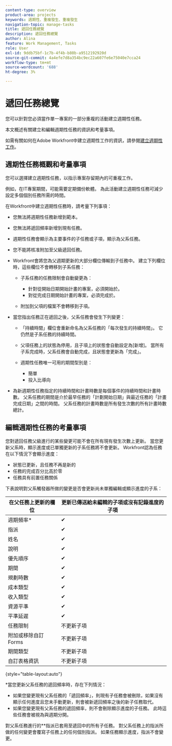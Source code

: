 ```yaml
---
content-type: overview
product-area: projects
keywords: 週期性、重複發生、重複發生
navigation-topic: manage-tasks
title: 遞回任務總覽
description: 遞回任務總覽
author: Alina
feature: Work Management, Tasks
role: User
exl-id: 9ddb75bf-1c7b-4f4b-b80b-a9512192920d
source-git-commit: 4a4efe7d8a354bc9ec22a607fe6e75040e7cca24
workflow-type: tm+mt
source-wordcount: '688'
ht-degree: 3%

---
```


# 遞回任務總覽

<!--
<div data-mc-conditions="QuicksilverOrClassic.Draft mode">
<p>(NOTE: DO NOT DO NOT EDIT OR CHANGE!!! linked to the NWE UI, this is not linked to classic - direct links:</p>
<p>https://one.workfront.com/s/csh?context=2288&pubname=workfront-classic</p>
<p>https://one.workfront.com/s/csh?context=2288&pubname=the-new-workfront-experience >> this)</p>
</div>
-->

您可以針對您必須當作單一專案的一部分重複的活動建立週期性任務。

本文概述有關建立和編輯週期性任務的資訊和考量事項。

如需有關如何在Adobe Workfront中建立週期性工作的資訊，請參閱[建立週期性工作](../../../manage-work/tasks/create-tasks/create-recurring-tasks.md)。

## 週期性任務概觀和考量事項

您可以選擇建立週期性任務，以指示專案存留期內的可重複工作。

例如，在IT專案期間，可能需要定期備份軟體。 為此活動建立週期性任務可減少設定多個個別任務所需的時間。

在Workfront中建立週期性任務時，請考量下列事項：

* 您無法將週期性任務新增到範本。
* 您無法將遞回頻率新增到現有任務。
* 週期性任務會顯示為主要事件的子任務或子項，顯示為父系任務。
* 您不能將核准附加至父級遞回任務。
* Workfront會將您為父週期更新的大部分欄位傳輸到子任務中。 建立下列欄位時，這些欄位不會轉移到子系任務：

   * 子系任務的任務限制會自動變更為：

      * 針對從開始日期開始計畫的專案，必須開始於。
      * 對從完成日期開始計畫的專案，必須完成於。

   * 附加到父項的檔案不會轉移到子項。

* 當您指出任務正在遞回之後，父系任務會發生下列變更：

   * 「持續時間」欄位會重新命名為父系任務的「每次發生的持續時間」。 它仍然是子系任務的持續時間。
   * 父項任務上的狀態為停用，且子項上的狀態會自動設定為[新增]。 當所有子系完成時，父系任務會自動完成，且狀態會更新為「完成」。
   * 週期性任務唯一可用的期間型別是：

      * 簡單
      * 投入比導向
* 為新週期性任務指定的持續時間和計畫時數是每個事件的持續時間和計畫時數。 父系任務的期間是介於最早任務的「計劃開始日期」與最近任務的「計畫完成日期」之間的時間。 父系任務的計畫時數是所有發生次數的所有計畫時數總計。

## 編輯週期性任務的考量事項

您對遞回任務父級進行的某些變更可能不會在所有現有發生次數上更新。 當您更新父系時，顯示進度或已單獨更新的子系任務將不會更新。 Workfront認為任務在以下情況下會顯示進度：

* 狀態已更新，且任務不再是新的
* 任務的完成百分比高於零
* 任務具有前置任務關係

下表說明對父系觸發器所做的變更是否會更新尚未單獨編輯或顯示進度的子系：

| 在父任務上更新的欄位 | 更新已傳送給未編輯的子項或沒有記錄進度的子項 |
|---|---|
| 週期頻率* | ✔ |
| 指派 | ✔ |
| 姓名 | ✔ |
| 說明 | ✔ |
| 優先順序 | ✔ |
| 期間 | ✔ |
| 規劃時數 | ✔ |
| 成本類型 | ✔ |
| 收入類型 | ✔ |
| 資源平準 | ✔ |
| 平準延遲 | ✔ |
| 任務限制 | 不更新子項 |
| 附加或移除自訂Forms | 不更新子項 |
| 期間類型 | 不更新子項 |
| 自訂表格資訊 | 不更新子項 |

{style="table-layout:auto"}

&#42;當您更新父系任務的遞回頻率時，存在下列情況：

* 如果您變更現有父系任務的「遞回頻率」，則現有子任務會被刪除，如果沒有顯示任何進度且您未手動更新，則會被新遞回頻率之後的新子任務取代。
* 如果您變更現有父系任務的遞回頻率，則不會刪除顯示進度的子任務。 此時這些任務會被視為與週期分開。

對父系任務進行的&#42;&#42;指派已套用至遞回中的所有子任務。 對父系任務上的指派所做的任何變更會覆寫子任務上的任何個別指派。 如果任務顯示進度，指派不會變更。

 
